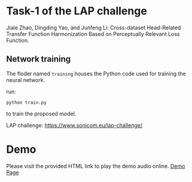 # Task-1 of the LAP challenge
Jiale Zhao, Dingding Yao, and Junfeng Li: Cross-dataset Head-Related Transfer Function Harmonization Based on Perceptually Relevant Loss Function.

## Network training
The floder named `training` houses the Python code used for training the neural network.

run:
```
python train.py
```
to train the proposed model.

LAP challenge:
https://www.sonicom.eu/lap-challenge/

# Demo
Please visit the provided HTML link to play the demo audio online.
[Demo Page](https://htmlpreview.github.io/?https://github.com/IOA3Daudio/LAP-Task-1/blob/main/demo/demo.html)
